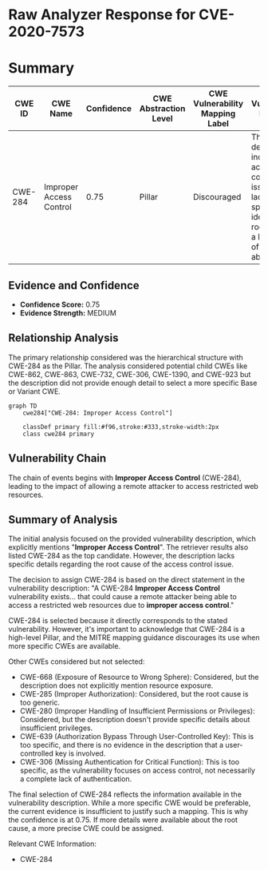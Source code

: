 # Raw Analyzer Response for CVE-2020-7573

# Summary
| CWE ID | CWE Name | Confidence | CWE Abstraction Level | CWE Vulnerability Mapping Label | CWE-Vulnerability Mapping Notes |
|---|---|---|---|---|---|
| CWE-284 | Improper Access Control | 0.75 | Pillar | Discouraged | The description indicates an access control issue, but lacks the specificity to identify the root cause at a lower level of abstraction. |

## Evidence and Confidence

*   **Confidence Score:** 0.75
*   **Evidence Strength:** MEDIUM

## Relationship Analysis
The primary relationship considered was the hierarchical structure with CWE-284 as the Pillar. The analysis considered potential child CWEs like CWE-862, CWE-863, CWE-732, CWE-306, CWE-1390, and CWE-923 but the description did not provide enough detail to select a more specific Base or Variant CWE.

```mermaid
graph TD
    cwe284["CWE-284: Improper Access Control"]
    
    classDef primary fill:#f96,stroke:#333,stroke-width:2px
    class cwe284 primary
```

## Vulnerability Chain
The chain of events begins with **Improper Access Control** (CWE-284), leading to the impact of allowing a remote attacker to access restricted web resources.

## Summary of Analysis
The initial analysis focused on the provided vulnerability description, which explicitly mentions "**Improper Access Control**". The retriever results also listed CWE-284 as the top candidate. However, the description lacks specific details regarding the root cause of the access control issue.

The decision to assign CWE-284 is based on the direct statement in the vulnerability description: "A CWE-284 **Improper Access Control** vulnerability exists... that could cause a remote attacker being able to access a restricted web resources due to **improper access control**."

CWE-284 is selected because it directly corresponds to the stated vulnerability. However, it's important to acknowledge that CWE-284 is a high-level Pillar, and the MITRE mapping guidance discourages its use when more specific CWEs are available.

Other CWEs considered but not selected:

*   CWE-668 (Exposure of Resource to Wrong Sphere): Considered, but the description does not explicitly mention resource exposure.
*   CWE-285 (Improper Authorization): Considered, but the root cause is too generic.
*   CWE-280 (Improper Handling of Insufficient Permissions or Privileges): Considered, but the description doesn't provide specific details about insufficient privileges.
*   CWE-639 (Authorization Bypass Through User-Controlled Key): This is too specific, and there is no evidence in the description that a user-controlled key is involved.
*   CWE-306 (Missing Authentication for Critical Function): This is too specific, as the vulnerability focuses on access control, not necessarily a complete lack of authentication.

The final selection of CWE-284 reflects the information available in the vulnerability description. While a more specific CWE would be preferable, the current evidence is insufficient to justify such a mapping. This is why the confidence is at 0.75. If more details were available about the root cause, a more precise CWE could be assigned.

Relevant CWE Information:
* CWE-284